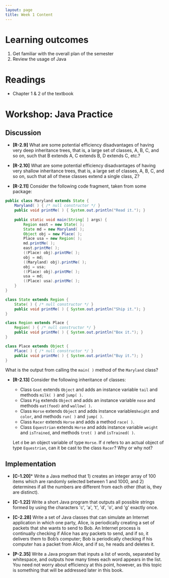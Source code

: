 ```yaml
---
layout: page
title: Week 1 Content
---
```


# Learning outcomes

1.   Get familiar with the overall plan of the semester
2.   Review the usage of Java



# Readings

*   Chapter 1 & 2 of the textbook



# Workshop: Java Practice


## Discussion

* **[R-2.9]** What are some potential efficiency disadvantages of having very deep inheritance trees, that is, a large set of classes, A, B, C, and so on, such that B extends A, C extends B, D extends C, etc.?



* **[R-2.10]** What are some potential efficiency disadvantages of having very shallow inheritance trees, that is, a large set of classes, A, B, C, and so on, such that all of these classes extend a single class, Z?



* **[R-2.11]** Consider the following code fragment, taken from some package:

```java
public class Maryland extends State {
    Maryland( ) { /* null constructor */ } 
    public void printMe( ) { System.out.println("Read it."); } 
    
    public static void main(String[ ] args) {
        Region east = new State( );
        State md = new Maryland( );
        Object obj = new Place( );
        Place usa = new Region( );
        md.printMe( );
        east.printMe( );
        ((Place) obj).printMe( );
        obj = md;
        ((Maryland) obj).printMe( );
        obj = usa;
        ((Place) obj).printMe( );
        usa = md;
        ((Place) usa).printMe( );
    }
}

class State extends Region {
    State( ) { /* null constructor */ }
    public void printMe( ) { System.out.println("Ship it."); }
}

class Region extends Place {
    Region( ) { /* null constructor */ }
    public void printMe( ) { System.out.println("Box it."); }
}

class Place extends Object {
    Place( ) { /* null constructor */ }
    public void printMe( ) { System.out.println("Buy it."); }
}
```

What is the output from calling the `main( )` method of the `Maryland` class?



* **[R-2.13]** Consider the following inheritance of classes: 

    * Class `Goat` extends `Object` and adds an instance variable `tail` and methods `milk( )` and `jump( )`.
    * Class `Pig` extends `Object` and adds an instance variable `nose` and methods `eat(food)` and `wallow( )`.
    * Class `Horse` extends `Object` and adds instance variables`height` and `color`, and methods `run( )` and `jump( )`.
    * Class `Racer` extends `Horse` and adds a method `race( )`.
    * Class `Equestrian` extends `Horse` and adds instance variable `weight` and `isTrained`, and methods `trot( )` and `isTrained( )`.

    Let `d` be an object variable of type `Horse`. If `d` refers to an actual object of type `Equestrian`, can it be cast to the class `Racer`? Why or why not?

    

##  Implementation

* **[C-1.20]*** Write a Java method that 1) creates an integer array of 100 items which are randomly selected between 1 and 1000, and 2) determines if all the numbers are different from each other (that is, they are distinct).



* **[C-1.22]** Write a short Java program that outputs all possible strings formed by using the characters 'c', 'a', 't', 'd', 'o', and 'g' exactly once.



* **[C-2.28]** Write a set of Java classes that can simulate an Internet application in which one party, Alice, is periodically creating a set of packets that she wants to send to Bob. An Internet process is continually checking if Alice has any packets to send, and if so, it delivers them to Bob’s computer; Bob is periodically checking if his computer has a packet from Alice, and if so, he reads and deletes it.



* **[P-2.35]** Write a Java program that inputs a list of words, separated by whitespace, and outputs how many times each word appears in the list. You need not worry about efficiency at this point, however, as this topic is something that will be addressed later in this book.

